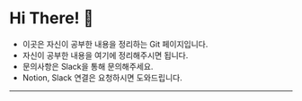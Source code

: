 # Hi There! 👋
- 이곳은 자신이 공부한 내용을 정리하는 Git 페이지입니다.
- 자신이 공부한 내용을 여기에 정리해주시면 됩니다.
- 문의사항은 Slack을 통해 문의해주세요.
- Notion, Slack 연결은 요청하시면 도와드립니다.
---
